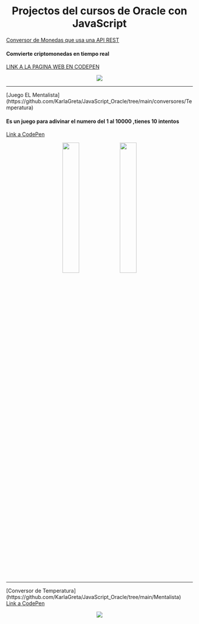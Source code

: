 <h1 align="center">Projectos del cursos de Oracle con JavaScript </h1>


[Conversor de Monedas que usa una API REST](https://github.com/KarlaGreta/JavaScript_Oracle/tree/main/conversores/Criptomonedas)
 <h4>Comvierte criptomonedas en tiempo real </h4>
<a target="_blank" href="https://codepen.io/karla-chavez-the-builder/pen/KKJdXxE">LINK A LA PAGINA WEB EN CODEPEN</a>
 <p align="center">
    <img  src="https://github.com/KarlaGreta/JavaScript_Oracle/assets/109876143/94dabf69-7d99-408a-9b47-6568b1fb8da9" />
  </p>
<hr> 
[Juego EL Mentalista](https://github.com/KarlaGreta/JavaScript_Oracle/tree/main/conversores/Temperatura)
 <h4>Es un juego para adivinar el numero del 1 al 10000 ,tienes 10 intentos</h4>  
 <a href="https://codepen.io/karla-chavez-the-builder/pen/RwvWMwQ">Link a CodePen</a>
<p align="center">
    <img width="30%" src="https://github.com/KarlaGreta/JavaScript_Oracle/assets/109876143/0ffe7015-e3a9-4fe7-ad51-4726c4a74b81"/>  <img  width="30%" 
 src="https://github.com/KarlaGreta/JavaScript_Oracle/assets/109876143/50d942f4-30b8-4425-96e9-80f0fb99dccd"/>
</p>
 <hr>
[Conversor de Temperatura](https://github.com/KarlaGreta/JavaScript_Oracle/tree/main/Mentalista)<br>
 <a href="https://codepen.io/karla-chavez-the-builder/pen/zYexdag">Link a CodePen</a> <br>
<p align="center">
    <img  src="https://github.com/KarlaGreta/JavaScript_Oracle/assets/109876143/f9730fdc-f49f-44d0-862b-087d4feabf80" />
</p>


